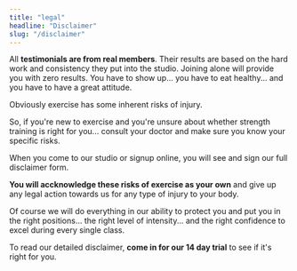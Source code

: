 ```yaml
---
title: "legal"
headline: "Disclaimer"
slug: "/disclaimer"
---
```


All **testimonials are from real members**. Their results are based on the hard work and consistency they put into the studio. Joining alone will provide you with zero results. You have to show up... you have to eat healthy... and you have to have a great attitude.

Obviously exercise has some inherent risks of injury.

So, if you're new to exercise and you're unsure about whether strength training is right for you... consult your doctor and make sure you know your specific risks.

When you come to our studio or signup online, you will see and sign our full disclaimer form.

**You will accknowledge these risks of exercise as your own** and give up any legal action towards us for any type of injury to your body.

Of course we will do everything in our ability to protect you and put you in the right positions... the right level of intensity... and the right confidence to excel during every single class.

To read our detailed disclaimer, **come in for our 14 day trial** to see if it's right for you.
